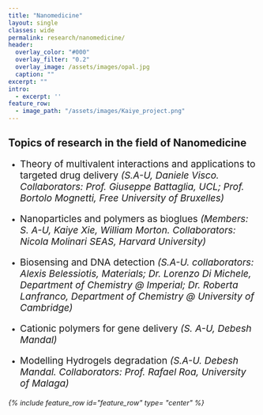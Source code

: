 ```yaml
---
title: "Nanomedicine"
layout: single
classes: wide
permalink: research/nanomedicine/
header:
  overlay_color: "#000"
  overlay_filter: "0.2"
  overlay_image: /assets/images/opal.jpg
  caption: ""
excerpt: ""
intro: 
  - excerpt: ''
feature_row:
  - image_path: "/assets/images/Kaiye_project.png"
---
```

## Topics of research in the field of Nanomedicine

* <p style="font-size:19px"> Theory of multivalent interactions and applications to targeted drug delivery <em>(S.A-U, Daniele Visco. Collaborators: Prof. Giuseppe Battaglia, UCL; Prof. Bortolo Mognetti, Free University of Bruxelles)</em></p>
* <p style="font-size:19px"> Nanoparticles and polymers as bioglues <em>(Members: S. A-U, Kaiye Xie, William Morton. Collaborators: Nicola Molinari SEAS, Harvard University)</em></p>
* <p style="font-size:19px"> Biosensing and DNA detection <em>(S.A-U. collaborators: Alexis Belessiotis, Materials; Dr. Lorenzo Di Michele, Department of Chemistry @ Imperial; Dr. Roberta Lanfranco, Department of Chemistry @ University of Cambridge)</em></p>
* <p style="font-size:19px"> Cationic polymers for gene delivery <em>(S. A-U, Debesh Mandal)</em></p>
* <p style="font-size:19px"> Modelling Hydrogels degradation <em>(S.A-U. Debesh Mandal. Collaborators: Prof. Rafael Roa, University of Malaga)<em>

{% include feature_row id="feature_row" type= "center" %}


